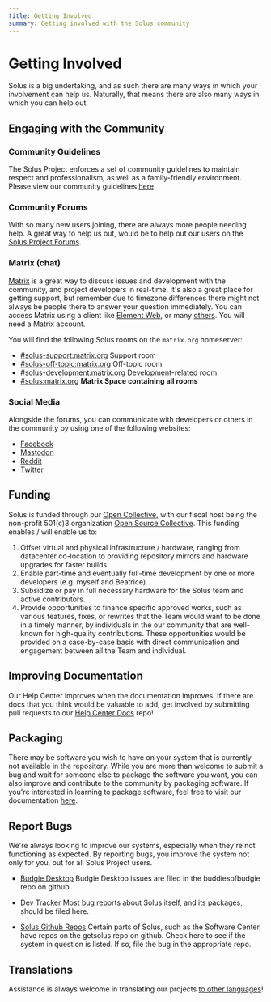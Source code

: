 ```yaml
---
title: Getting Involved
summary: Getting involved with the Solus community
---
```


# Getting Involved

Solus is a big undertaking, and as such there are many ways in which your involvement can help us. Naturally, that means there are also many ways in which you can help out.

## Engaging with the Community

### Community Guidelines

The Solus Project enforces a set of community guidelines to maintain respect and professionalism, as well as a family-friendly environment. Please view our community guidelines [here](/docs/user/contributing/community-guidelines).

### Community Forums

With so many new users joining, there are always more people needing help. A great way to help us out, would be to help out our users on the [Solus Project Forums](https://discuss.getsol.us).

### Matrix (chat)

[Matrix](<https:/.wikipedia.org/wiki/Matrix_(protocol)>) is a great way to discuss issues and development with the community, and project developers in real-time. It's also a great place for getting support, but remember due
to timezone differences there might not always be people there to answer your question immediately. You can access Matrix using a client like [Element Web](https://app.element.io/), or many [others](https://matrix.org/clients/). You will need a Matrix account.

You will find the following Solus rooms on the `matrix.org` homeserver:

- [#solus-support:matrix.org](https://matrix.to/#/#solus-support:matrix.org) Support room
- [#solus-off-topic:matrix.org](https://matrix.to/#/#solus-off-topic:matrix.org) Off-topic room
- [#solus-development:matrix.org](https://matrix.to/#/#solus-development:matrix.org) Development-related room
- [#solus:matrix.org](https://matrix.to/#/#solus:matrix.org) **Matrix Space containing all rooms**

### Social Media

Alongside the forums, you can communicate with developers or others in the community by using one of the following websites:

- [Facebook](https://www.facebook.com/get.solus)
- [Mastodon](https://fosstodon.org/@Solus)
- [Reddit](https://www.reddit.com/r/SolusProject/)
- [Twitter](https://twitter.com/solusproject)

## Funding

Solus is funded through our [Open Collective](https://opencollective.com/getsolus), with our fiscal host being the non-profit 501(c)3 organization [Open Source Collective](https://www.oscollective.org/). This funding enables / will enable us to:

1. Offset virtual and physical infrastructure / hardware, ranging from datacenter co-location to providing repository mirrors and hardware upgrades for faster builds.
2. Enable part-time and eventually full-time development by one or more developers (e.g. myself and Beatrice).
3. Subsidize or pay in full necessary hardware for the Solus team and active contributors.
4. Provide opportunities to finance specific approved works, such as various features, fixes, or rewrites that the Team would want to be done in a timely manner, by individuals in the our community that are well-known for high-quality contributions. These opportunities would be provided on a case-by-case basis with direct communication and engagement between all the Team and individual.

## Improving Documentation

Our Help Center improves when the documentation improves. If there are docs that you think would be valuable to add, get involved by submitting pull requests to our [Help Center Docs](https://github.com/getsolus/help-center-docs) repo!

## Packaging

There may be software you wish to have on your system that is currently not available in the repository. While you are more than welcome to submit a bug and wait for someone else to package the software you want, you can also improve
and contribute to the community by packaging software. If you're interested in learning to package software, feel free to visit our documentation [here](/docs/packaging/).

## Report Bugs

We're always looking to improve our systems, especially when they're not functioning as expected. By reporting bugs, you improve the system not only for you, but for all Solus Project users.

- [Budgie Desktop](https://github.com/buddiesofbudgie/budgie-desktop/issues)
  Budgie Desktop issues are filed in the buddiesofbudgie repo on github.

- [Dev Tracker](https://dev.getsol.us)
  Most bug reports about Solus itself, and its packages, should be filed here.

- [Solus Github Repos](https://github.com/getsolus)
  Certain parts of Solus, such as the Software Center, have repos on the getsolus repo on github. Check here to see if the system in question is listed. If so, file the bug in the appropriate repo.

## Translations

Assistance is always welcome in translating our projects [to other languages](https://translate.getsol.us)!
